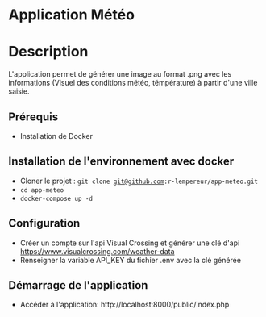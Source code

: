# Application Météo

# Description
L'application permet de générer une image au format .png avec les informations (Visuel des conditions météo, témpérature)
à partir d'une ville saisie.

## Prérequis
- Installation de Docker

## Installation de l'environnement avec docker
- Cloner le projet :  <code>git clone git@github.com:r-lempereur/app-meteo.git</code>  
- <code>cd app-meteo</code> 
- <code>docker-compose up -d</code>

## Configuration
- Créer un compte sur l'api Visual Crossing et générer une clé d'api https://www.visualcrossing.com/weather-data
- Renseigner la variable API_KEY du fichier .env avec la clé générée

## Démarrage de l'application
- Accéder à l'application: http://localhost:8000/public/index.php
